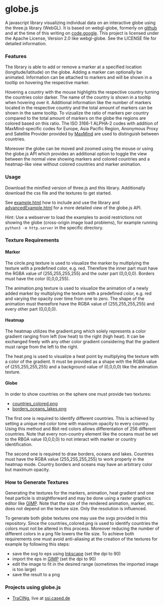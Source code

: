 globe.js
========

A javascript library visualizing individual data on an interactive globe
using the three.js library (WebGL).
It is based on webgl-globe, formerly on
[github](https://github.com/dataarts/webgl-globe) and at the time of
this writing on [code.google](http://code.google.com/p/webgl-globe/).
This project is licensed under the Apache License, Version 2.0 like
webgl-globe. See the LICENSE file for detailed information.

### Features ###
The library is able to add or remove a marker at a specified location
(longitude/latitude) on the globe. Adding a marker can optionally be
animated. Information can be attached to markers and will be shown in a
tooltip on hovering the respective marker.

Hovering a country with the mouse highlights the respective country
turning the countries color darker.
The name of the country is shown in a tooltip when hovering over it.
Additional information like the number of markers located in the
respective country and the total amount of markers can be shown in the
same tooltip.
To vizualize the ratio of markers per country compared to the total
amount of markers on the globe the regions are colored based on this
ratio.
The ISO 3166-1 ALPHA-2 codes with addition of MaxMind-specific codes for
Europe, Asia Pacific Region, Anonymous Proxy and Satellite Provider
provided by [MaxMind](http://dev.maxmind.com/geoip/legacy/codes/iso3166/)
are used to distinguish between countries.

Moreover the globe can be moved and zoomed using the mouse or using the
globe.js API which provides an additional option to toggle the view
between the normal view showing markers and colored countries and a
heatmap-like view without colored countries and marker animation.

### Usage ###
Download the minified version of three.js and this library.
Additionally download the css file and the textures to get started.

See [example.html](https://github.com/Cyber-Incident-Monitor/globe.js/blob/master/example.html)
how to include and use the library and
[advancedExample.html](https://github.com/Cyber-Incident-Monitor/globe.js/blob/master/advancedExample.html)
for a more detailed view of the globe.js API.

Hint: Use a webserver to load the examples to avoid restrictions not showing the globe
(cross-origin image load problems), for example running `python3 -m http.server` in the specific directory.

### Texture Requirements ###
#### Marker ####
The circle.png texture is used to visualize the marker by multiplying
the texture with a predefined color, e.g. red.
Therefore the inner part must have the RGBA value of (255,255,255,255)
and the outer part (0,0,0,0).
Borders must have the color (0,0,0,255).

The animation.png texture is used to visualize the animation of a newly
added marker by multiplying the texture with a predefined color, e.g.
red and varying the opacity over time from one to zero.
The shape of the animation must thereefore have the RGBA value of
(255,255,255,255) and every other part (0,0,0,0).

#### Heatmap ####
The heatmap utilizes the gradient.png which solely represents a color
gradient ranging from left (low heat) to the right (high heat).
It can be exchanged freely with any other color gradient considering
that the gradient must range from the left to the right.

The heat.png is used to visualize a heat point by multiplying the
texture with a color of the gradient.
It must be provided as a shape with the RGBA value of (255,255,255,255)
and a background value of (0,0,0,0) like the animation texture.

#### Globe ####
In order to show countries on the sphere one must provide two textures:
* [countries_colored.png](https://github.com/Cyber-Incident-Monitor/globe.js/blob/master/textures/countries_colored.png)
* [borders_oceans_lakes.png](https://github.com/Cyber-Incident-Monitor/globe.js/blob/master/textures/borders_oceans_lakes.png)

The first one is required to identify different countries.
This is achieved by setting a unique red color tone with maximum opacity
to every country.
Using this method and 8bit red colors allows differentation of 256
different countries.
Note that every non-country element like the oceans must be set to the
RBGA value (0,0,0,0) to not interact with marker or country
identification.

The second one is required to draw borders, oceans and lakes. Countries
must have the RGBA value (255,255,255,255) to work properly in the
heatmap mode.
Country borders and oceans may have an arbitrary color but maximum
opacity.

### How to Generate Textures ###
Generating the textures for the markers, animation, heat gradient and
one heat particle is straightforward and may be done using a raster
graphics editor like [GIMP](http://www.gimp.org/).
Note that the size of the rendered animation, marker, etc. does not
depend on the texture size. Only the resolution is influenced.

To generate both globe textures one may use the svgs provided in this
repository.
Since the countries_colored.png is used to identify countries the colors
must not be altered in this process. Moreover reducing the number of
different colors in a png file lowers the file size.
To achieve both requirements one must avoid anti-aliasing at the
creation of the textures for example by following this steps:
* save the svg to eps using [Inkscape](http://inkscape.org/) (set the dpi to 90)
* import the eps in [GIMP](http://www.gimp.org/) (set the dpi to 90)
* edit the image to fit in the desired range (sometimes the imported
image is too large)
* save the result to a png

### Projects using globe.js ###
* [TraCINg](https://github.com/Cyber-Incident-Monitor/TraCINg-Server), live at [ssi.cased.de](http://ssi.cased.de/#/globe)
